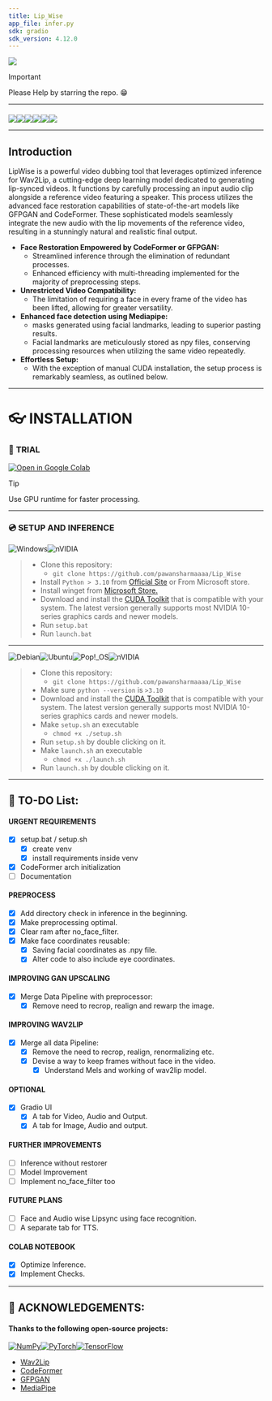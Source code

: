 ```yaml
---
title: Lip_Wise
app_file: infer.py
sdk: gradio
sdk_version: 4.12.0
---
```

<div style="display: flex; justify-content: space-between;">
    <img src = "https://github.com/pawansharmaaaa/Lip_Wise/assets/56242483/cca4987a-18e5-49f1-9eba-710f3c0655a7">
</div>

> [!IMPORTANT]
> Please Help by starring the repo. :grin:

---

<div style="display: flex; justify-content: flex-start; margin-top:20px;">
    <img src="https://github.com/pawansharmaaaa/Lip_Wise/assets/56242483/84e0a59e-84c5-476c-9c20-c717b3519cf6">
    <img src="https://img.shields.io/github/forks/pawansharmaaaa/Lip_Wise?style=social">
    <img src="https://img.shields.io/github/stars/pawansharmaaaa/Lip_Wise?style=social">
    <img src="https://img.shields.io/github/watchers/pawansharmaaaa/Lip_Wise?style=social">
    <img src="https://img.shields.io/github/contributors/pawansharmaaaa/Lip_Wise?style=social&logo=github">
    <img src="https://img.shields.io/github/commit-activity/w/pawansharmaaaa/Lip_Wise?style=social&logo=github">
</div>

---

## **Introduction**

LipWise is a powerful video dubbing tool that leverages optimized inference for Wav2Lip, a cutting-edge deep learning model dedicated to generating lip-synced videos. It functions by carefully processing an input audio clip alongside a reference video featuring a speaker. This process utilizes the advanced face restoration capabilities of state-of-the-art models like GFPGAN and CodeFormer. These sophisticated models seamlessly integrate the new audio with the lip movements of the reference video, resulting in a stunningly natural and realistic final output.

* **Face Restoration Empowered by CodeFormer or GFPGAN:**
    * Streamlined inference through the elimination of redundant processes.
    * Enhanced efficiency with multi-threading implemented for the majority of preprocessing steps.
* **Unrestricted Video Compatibility:**
    * The limitation of requiring a face in every frame of the video has been lifted, allowing for greater versatility.  
* **Enhanced face detection using Mediapipe:**
    * masks generated using facial landmarks, leading to superior pasting results.
    * Facial landmarks are meticulously stored as npy files, conserving processing resources when utilizing the same video repeatedly.
* **Effortless Setup:**
    *  With the exception of manual CUDA installation, the setup process is remarkably seamless, as outlined below.

---

# :eyeglasses: **INSTALLATION**
### :softball: **TRIAL**
<a href='https://colab.research.google.com/drive/1RSqHSi-ufSQCOlBGxCr8WOma1ihJuX9I?usp=sharing' target="_blank"><img alt='Open in Google Colab' src='https://img.shields.io/badge/OPEN_IN COLAB-100000?style=for-the-badge&logo=Google Colab&logoColor=927123&labelColor=black&color=ffffff'/></a>
> [!TIP]
> Use GPU runtime for faster processing.

---

### :cd: **SETUP AND INFERENCE**
![Windows](https://img.shields.io/badge/Windows-0078D6?style=for-the-badge&logo=windows&logoColor=white)![nVIDIA](https://img.shields.io/badge/nVIDIA-%2376B900.svg?style=for-the-badge&logo=nVIDIA&logoColor=white)
> * Clone this repository:
>   * `git clone https://github.com/pawansharmaaaa/Lip_Wise`
> * Install `Python > 3.10` from [Official Site](https://www.python.org/downloads/) or From Microsoft store.
> * Install winget from [Microsoft Store.](https://www.microsoft.com/p/app-installer/9nblggh4nns1#activetab=pivot:overviewtab)
> * Download and install the [CUDA Toolkit](https://developer.nvidia.com/cuda-downloads) that is compatible with your system. The latest version generally supports most NVIDIA 10-series graphics cards and newer models.
> * Run `setup.bat`
> * Run `launch.bat`

---

![Debian](https://img.shields.io/badge/Debian-D70A53?style=for-the-badge&logo=debian&logoColor=white)![Ubuntu](https://img.shields.io/badge/Ubuntu-E95420?style=for-the-badge&logo=ubuntu&logoColor=white)![Pop!\_OS](https://img.shields.io/badge/Pop!_OS-48B9C7?style=for-the-badge&logo=Pop!_OS&logoColor=white)![nVIDIA](https://img.shields.io/badge/nVIDIA-%2376B900.svg?style=for-the-badge&logo=nVIDIA&logoColor=white)
> * Clone this repository:
>   * `git clone https://github.com/pawansharmaaaa/Lip_Wise`
> * Make sure `python --version` is `>3.10`
> * Download and install the [CUDA Toolkit](https://developer.nvidia.com/cuda-downloads) that is compatible with your system. The latest version generally supports most NVIDIA 10-series graphics cards and newer models.
> * Make `setup.sh` an executable
>   * `chmod +x ./setup.sh`
> * Run `setup.sh` by double clicking on it.
> * Make `launch.sh` an executable
>   * `chmod +x ./launch.sh`
> * Run `launch.sh` by double clicking on it.

---

## :memo: **TO-DO** List:

#### URGENT REQUIREMENTS
- [x] setup.bat / setup.sh
    - [x] create venv
    - [x] install requirements inside venv
- [x] CodeFormer arch initialization
- [ ] Documentation

#### PREPROCESS
- [x] Add directory check in inference in the beginning.
- [x] Make preprocessing optimal.
- [x] Clear ram after no_face_filter.
- [x] Make face coordinates reusable:
    - [x] Saving facial coordinates as .npy file.
    - [x] Alter code to also include eye coordinates.

#### IMPROVING GAN UPSCALING
- [x] Merge Data Pipeline with preprocessor:
    - [x] Remove need to recrop, realign and rewarp the image.

#### IMPROVING WAV2LIP
- [x] Merge all data Pipeline:
    - [x] Remove the need to recrop, realign, renormalizing etc.
    - [x] Devise a way to keep frames without face in the video.
        - [x] Understand Mels and working of wav2lip model.

#### OPTIONAL
- [x] Gradio UI
    - [x] A tab for Video, Audio and Output.
    - [x] A tab for Image, Audio and output.

#### FURTHER IMPROVEMENTS
- [ ] Inference without restorer
- [ ] Model Improvement
- [ ] Implement no_face_filter too

#### FUTURE PLANS
- [ ] Face and Audio wise Lipsync using face recognition.
- [ ] A separate tab for TTS.

#### COLAB NOTEBOOK
- [x] Optimize Inference.
- [x] Implement Checks.

---

## :hugs: ACKNOWLEDGEMENTS:

#### Thanks to the following open-source projects:
[![NumPy](https://img.shields.io/badge/numpy-%23013243.svg?style=for-the-badge&logo=numpy&logoColor=white)](https://numpy.org/)[![PyTorch](https://img.shields.io/badge/PyTorch-%23EE4C2C.svg?style=for-the-badge&logo=PyTorch&logoColor=white)](https://pytorch.org/)[![TensorFlow](https://img.shields.io/badge/TensorFlow-%23FF6F00.svg?style=for-the-badge&logo=TensorFlow&logoColor=white)](https://www.tensorflow.org/)

* <a href="https://github.com/Rudrabha/Wav2Lip" target="_blank">Wav2Lip</a>
* <a href="https://github.com/sczhou/CodeFormer" target="_blank">CodeFormer</a>
* <a href="https://github.com/TencentARC/GFPGAN" target="_blank">GFPGAN</a>
* <a href="https://github.com/googlesamples/mediapipe" target="_blank">MediaPipe</a>
